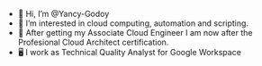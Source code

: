 - 👋 Hi, I’m @Yancy-Godoy
- 👀 I’m interested in cloud computing, automation and scripting.
- 🌱 After getting my Associate Cloud Engineer I am now after the Profesional Cloud Architect certification.
- 🖥️ I work as Technical Quality Analyst for Google Workspace 


<!--- - 💞️ I’m looking to collaborate on ...
- 📫 How to reach me ...
--->
<!---
Yancy-Godoy/Yancy-Godoy is a ✨ special ✨ repository because its `README.md` (this file) appears on your GitHub profile.
You can click the Preview link to take a look at your changes.
--->
